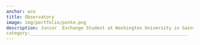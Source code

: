 ```yaml
---
anchor: wco
title: Observatory
image: img/portfolio/ponte.png
description: Junior  Exchange Student at Washington University in Saint Louis. Find my portfolio <a href="https://issuu.com/douglasvaleirolopes/docs/portfolio_online?e=23661063/33524900">here</a>.
category:___________________________________________________________
---
```

